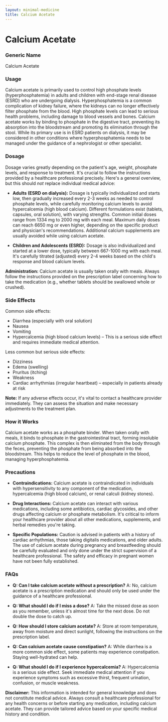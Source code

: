 ```yaml
---
layout: minimal-medicine
title: Calcium Acetate
---
```


# Calcium Acetate
### Generic Name
Calcium Acetate

### Usage

Calcium acetate is primarily used to control high phosphate levels (hyperphosphatemia) in adults and children with end-stage renal disease (ESRD) who are undergoing dialysis.  Hyperphosphatemia is a common complication of kidney failure, where the kidneys can no longer effectively filter phosphate from the blood.  High phosphate levels can lead to serious health problems, including damage to blood vessels and bones. Calcium acetate works by binding to phosphate in the digestive tract, preventing its absorption into the bloodstream and promoting its elimination through the stool.  While its primary use is in ESRD patients on dialysis, it may be considered in other conditions where hyperphosphatemia needs to be managed under the guidance of a nephrologist or other specialist.


### Dosage

Dosage varies greatly depending on the patient's age, weight, phosphate levels, and response to treatment.  It's crucial to follow the instructions provided by a healthcare professional precisely.  Here's a general overview, but this should *not* replace individual medical advice:

* **Adults (ESRD on dialysis):**  Dosage is typically individualized and starts low, then gradually increased every 2-3 weeks as needed to control phosphate levels, while carefully monitoring calcium levels to avoid hypercalcemia (high blood calcium).  Different formulations exist (tablets, capsules, oral solution), with varying strengths.  Common initial doses range from 1334 mg to 2000 mg with each meal.  Maximum daily doses can reach 6650 mg or even higher, depending on the specific product and physician's recommendations.  Additional calcium supplements are usually avoided while using calcium acetate.

* **Children and Adolescents (ESRD):**  Dosage is also individualized and started at a lower dose, typically between 667-1000 mg with each meal.  It's carefully titrated (adjusted) every 2-4 weeks based on the child's response and blood calcium levels.

**Administration:** Calcium acetate is usually taken orally with meals.  Always follow the instructions provided on the prescription label concerning how to take the medication (e.g., whether tablets should be swallowed whole or crushed).


### Side Effects

Common side effects:

* Diarrhea (especially with oral solution)
* Nausea
* Vomiting
* Hypercalcemia (high blood calcium levels) – This is a serious side effect and requires immediate medical attention.

Less common but serious side effects:

* Dizziness
* Edema (swelling)
* Pruritus (itching)
* Weakness
* Cardiac arrhythmias (irregular heartbeat) – especially in patients already at risk


**Note:**  If any adverse effects occur, it's vital to contact a healthcare provider immediately.  They can assess the situation and make necessary adjustments to the treatment plan.


### How it Works

Calcium acetate works as a phosphate binder.  When taken orally with meals, it binds to phosphate in the gastrointestinal tract, forming insoluble calcium phosphate.  This complex is then eliminated from the body through the feces, preventing the phosphate from being absorbed into the bloodstream. This helps to reduce the level of phosphate in the blood, managing hyperphosphatemia.


### Precautions

* **Contraindications:** Calcium acetate is contraindicated in individuals with hypersensitivity to any component of the medication, hypercalcemia (high blood calcium), or renal calculi (kidney stones).

* **Drug Interactions:** Calcium acetate can interact with various medications, including some antibiotics, cardiac glycosides, and other drugs affecting calcium or phosphate metabolism.  It's critical to inform your healthcare provider about all other medications, supplements, and herbal remedies you're taking.

* **Specific Populations:**  Caution is advised in patients with a history of cardiac arrhythmias, those taking digitalis medications, and older adults.  The use of calcium acetate during pregnancy and breastfeeding should be carefully evaluated and only done under the strict supervision of a healthcare professional.  The safety and efficacy in pregnant women have not been fully established.


### FAQs

* **Q: Can I take calcium acetate without a prescription?** A: No, calcium acetate is a prescription medication and should only be used under the guidance of a healthcare professional.

* **Q: What should I do if I miss a dose?** A:  Take the missed dose as soon as you remember, unless it's almost time for the next dose. Do not double the dose to catch up.

* **Q: How should I store calcium acetate?** A: Store at room temperature, away from moisture and direct sunlight, following the instructions on the prescription label.

* **Q:  Can calcium acetate cause constipation?** A: While diarrhea is a more common side effect, some patients may experience constipation.  Staying well-hydrated can help.

* **Q: What should I do if I experience hypercalcemia?** A: Hypercalcemia is a serious side effect. Seek immediate medical attention if you experience symptoms such as excessive thirst, frequent urination, confusion, or muscle weakness.

**Disclaimer:** This information is intended for general knowledge and does not constitute medical advice.  Always consult a healthcare professional for any health concerns or before starting any medication, including calcium acetate.  They can provide tailored advice based on your specific medical history and condition.
